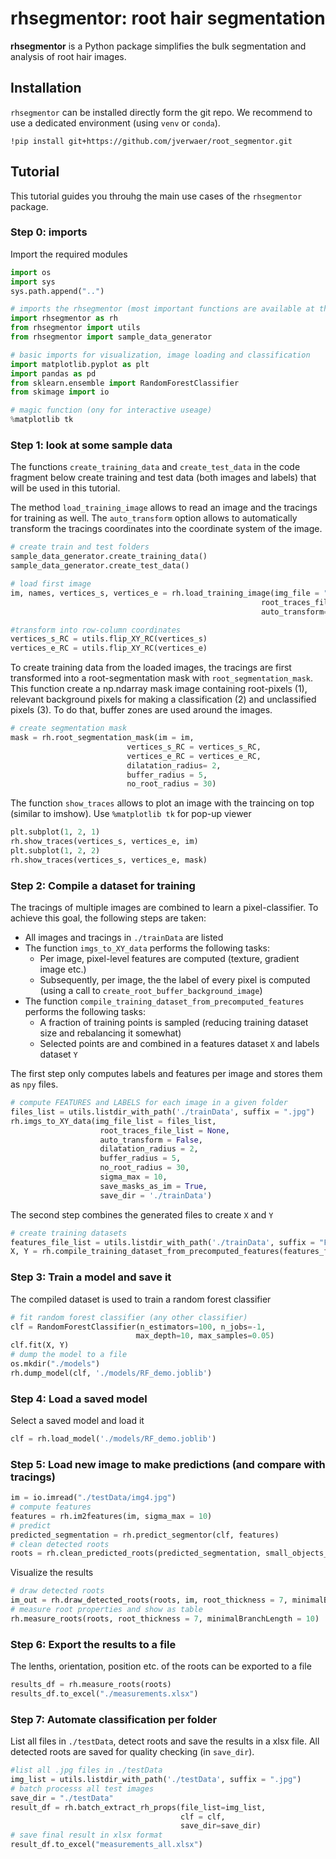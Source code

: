 # rhsegmentor: root hair segmentation

**rhsegmentor** is a Python package simplifies the bulk segmentation and analysis of root hair images.

## Installation

`rhsegmentor` can be installed directly form the git repo. We recommend to use a dedicated environment (using `venv` or `conda`).

`!pip install git+https://github.com/jverwaer/root_segmentor.git`

## Tutorial

This tutorial guides you throuhg the main use cases of the `rhsegmentor` package.

### Step 0: imports

Import the required modules


```python
import os
import sys
sys.path.append("..")

# imports the rhsegmentor (most important functions are available at the top level of the package)
import rhsegmentor as rh
from rhsegmentor import utils
from rhsegmentor import sample_data_generator

# basic imports for visualization, image loading and classification
import matplotlib.pyplot as plt
import pandas as pd
from sklearn.ensemble import RandomForestClassifier
from skimage import io

# magic function (ony for interactive useage)
%matplotlib tk

```

### Step 1: look at some sample data

The functions `create_training_data` and `create_test_data` in the code fragment below create training and test data (both images and labels) that will be used in this tutorial.

The method `load_training_image` allows to read an image and the tracings for training as well. The `auto_transform` option allows to automatically transform the tracings coordinates into the coordinate system of the image.


```python
# create train and test folders
sample_data_generator.create_training_data()
sample_data_generator.create_test_data()

# load first image
im, names, vertices_s, vertices_e = rh.load_training_image(img_file = "./trainData/img1.jpg",
                                                        root_traces_file = "./trainData/img1 vertices.csv",
                                                        auto_transform=False)

#transform into row-column coordinates
vertices_s_RC = utils.flip_XY_RC(vertices_s)
vertices_e_RC = utils.flip_XY_RC(vertices_e)
```

To create training data from the loaded images, the tracings are first transformed into a root-segmentation mask with `root_segmentation_mask`. This function create a np.ndarray mask image containing root-pixels (1), relevant background pixels for making a classification (2) and unclassified pixels (3). To do that, buffer zones are used around the images.



```python
# create segmentation mask
mask = rh.root_segmentation_mask(im = im,
                          vertices_s_RC = vertices_s_RC,
                          vertices_e_RC = vertices_e_RC,
                          dilatation_radius= 2,
                          buffer_radius = 5,
                          no_root_radius = 30)
```

The function `show_traces` allows to plot an image with the traincing on top (similar to imshow). Use `%matplotlib tk` for pop-up viewer


```python
plt.subplot(1, 2, 1)
rh.show_traces(vertices_s, vertices_e, im)
plt.subplot(1, 2, 2)
rh.show_traces(vertices_s, vertices_e, mask)
```

### Step 2: Compile a dataset for training

The tracings of multiple images are combined to learn a pixel-classifier. To achieve this goal, the following steps are taken:
* All images and tracings in `./trainData` are listed
* The function `imgs_to_XY_data` performs the following tasks:
    * Per image, pixel-level features are computed (texture, gradient image etc.)
    * Subsequently, per image, the the label of every pixel is computed (using a call to `create_root_buffer_background_image`)
* The function `compile_training_dataset_from_precomputed_features` performs the following tasks:
    * A fraction of  training points is sampled (reducing training dataset size and rebalancing it somewhat)
    * Selected points are and combined in a features dataset `X` and labels dataset `Y`

The first step only computes labels and features per image and stores them as `npy` files.


```python
# compute FEATURES and LABELS for each image in a given folder
files_list = utils.listdir_with_path('./trainData', suffix = ".jpg")
rh.imgs_to_XY_data(img_file_list = files_list,
                    root_traces_file_list = None,
                    auto_transform = False,
                    dilatation_radius = 2,
                    buffer_radius = 5,
                    no_root_radius = 30,
                    sigma_max = 10,
                    save_masks_as_im = True,
                    save_dir = './trainData')
```

The second step combines the generated files to create `X` and `Y`


```python
# create training datasets
features_file_list = utils.listdir_with_path('./trainData', suffix = "FEATURES.npy")
X, Y = rh.compile_training_dataset_from_precomputed_features(features_file_list, sample_fraction=(1.0, 1.0))
```

### Step 3: Train a model and save it

The compiled dataset is used to train a random forest classifier


```python
# fit random forest classifier (any other classifier)
clf = RandomForestClassifier(n_estimators=100, n_jobs=-1,
                            max_depth=10, max_samples=0.05)
clf.fit(X, Y)
# dump the model to a file
os.mkdir("./models")
rh.dump_model(clf, './models/RF_demo.joblib')
```

### Step 4: Load a saved model

Select a saved model and load it


```python
clf = rh.load_model('./models/RF_demo.joblib')
```

### Step 5: Load new image to make predictions (and compare with tracings)


```python
im = io.imread("./testData/img4.jpg")
# compute features
features = rh.im2features(im, sigma_max = 10)
# predict
predicted_segmentation = rh.predict_segmentor(clf, features)
# clean detected roots
roots = rh.clean_predicted_roots(predicted_segmentation, small_objects_threshold=150, closing_diameter = 4)
```

Visualize the results


```python
# draw detected roots
im_out = rh.draw_detected_roots(roots, im, root_thickness = 7, minimalBranchLength = 10)
# measure root properties and show as table
rh.measure_roots(roots, root_thickness = 7, minimalBranchLength = 10)
```

### Step 6: Export the results to a file

The lenths, orientation, position etc. of the roots can be exported to a file


```python
results_df = rh.measure_roots(roots)
results_df.to_excel("./measurements.xlsx")
```

### Step 7: Automate classification per folder

List all files in `./testData`, detect roots and save the results in a xlsx file. All detected roots are saved for quality checking (in `save_dir`).


```python
#list all .jpg files in ./testData
img_list = utils.listdir_with_path('./testData', suffix = ".jpg")
# batch processs all test images
save_dir = "./testData"
result_df = rh.batch_extract_rh_props(file_list=img_list,
                                      clf = clf,
                                      save_dir=save_dir)
# save final result in xlsx format
result_df.to_excel("measurements_all.xlsx")

```
